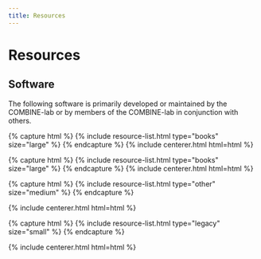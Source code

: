 ```yaml
---
title: Resources
---
```


# <i class="fas fa-tools"></i>Resources

<!-- section break -->

## Software

The following software is primarily developed or maintained by the COMBINE-lab or 
by members of the COMBINE-lab in conjunction with others.

{% capture html %}
{% include resource-list.html type="books" size="large" %}
{% endcapture %}
{% include centerer.html html=html %}

{% capture html %}
{% include resource-list.html type="books" size="large" %}
{% endcapture %}
{% include centerer.html html=html %}


{% capture html %}
{% include resource-list.html type="other" size="medium" %}
{% endcapture %}

{% include centerer.html html=html %}

{% capture html %}
{% include resource-list.html type="legacy" size="small" %}
{% endcapture %}

{% include centerer.html html=html %}
